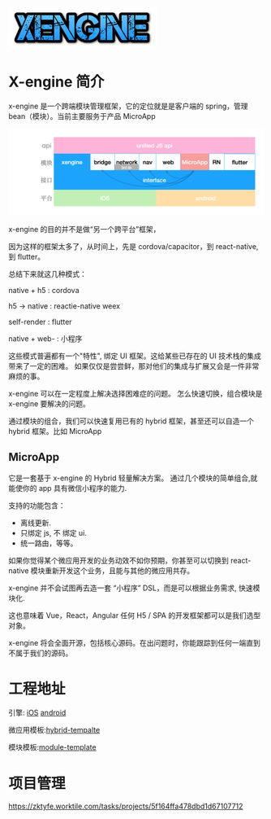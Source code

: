 ![cooltext363596337964428](assets/cooltext363596337964428.png)

# X-engine 简介

x-engine 是一个跨端模块管理框架，它的定位就是是客户端的 spring，管理 bean（模块）。当前主要服务于产品 MicroApp

![image-20200929021827767](assets/image-20200929021827767.png)

x-engine 的目的并不是做“另一个跨平台”框架，

因为这样的框架太多了，从时间上，先是 cordova/capacitor，到 react-native, 到 flutter。

总结下来就这几种模式：

native + h5  : cordova 

h5 -> native  : reactie-native  weex 

self-render   : flutter

native + web- : 小程序

这些模式普遍都有一个"特性", 绑定 UI 框架。这给某些已存在的 UI 技术栈的集成带来了一定的困难。 如果仅仅是尝尝鲜，那对他们的集成与扩展又会是一件非常麻烦的事。

x-engine 可以在一定程度上解决选择困难症的问题。 怎么快速切换，组合模块是 x-engine 要解决的问题。

通过模块的组合，我们可以快速复用已有的 hybrid 框架，甚至还可以自造一个 hybrid 框架。比如 MicroApp 



## MicroApp

它是一套基于 x-engine 的 Hybrid 轻量解决方案。 通过几个模块的简单组合,就能使你的 app 具有微信小程序的能力. 

支持的功能包含：

- 离线更新.
- 只绑定 js, 不 绑定 ui.
- 统一路由，等等。

如果你觉得某个微应用开发的业务动效不如你预期，你甚至可以切换到 react-native 模块重新开发这个业务，且能与其他的微应用共存。



x-engine 并不会试图再去造一套 “小程序” DSL，而是可以根据业务需求, 快速模块化. 

这也意味着 Vue，React，Angular 任何 H5 / SPA 的开发框架都可以是我们选型对象。 

x-engine 将会全面开源，包括核心源码。在出问题时，你能跟踪到任何一端直到不属于我们的源码。 





# 工程地址

引擎: [iOS](https://github.com/zkty-team/x-engine-module-engine/tree/master/iOS) [android](https://github.com/zkty-team/x-engine-module-engine/tree/master/android)

微应用模板:[hybrid-tempalte](https://github.com/zkty-team/x-engine-hybrid-template)

模块模板:[module-template](https://github.com/zkty-team/x-engine-module-template)

# 项目管理

https://zktyfe.worktile.com/tasks/projects/5f164ffa478dbd1d67107712

